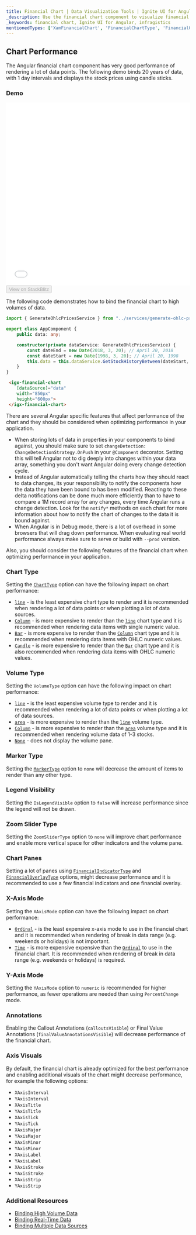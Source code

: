 ```yaml
---
title: Financial Chart | Data Visualization Tools | Ignite UI for Angular | Infragistics | Performance
_description: Use the financial chart component to visualize financial data using a simple API. View the demo, dependencies, usage and toolbar for more information.
_keywords: financial chart, Ignite UI for Angular, infragistics
mentionedTypes: ['XamFinancialChart', 'FinancialChartType', 'FinancialOverlayType', 'FinancialChartVolumeType', 'MarkerType', 'FinancialChartXAxisMode', 'FinancialChartZoomSliderType' ]
---
```


## Chart Performance

The Angular financial chart component has very good performance of rendering a lot of data points. The following demo binds 20 years of data, with 1 day intervals and displays the stock prices using candle sticks.

### Demo

<div class="sample-container loading" style="height: 500px">
    <iframe id="financial-chart-performance-iframe" src='{environment:dvDemosBaseUrl}/charts/financial-chart-performance' width="100%" height="100%" seamless frameBorder="0" onload="onSampleIframeContentLoaded(this);"></iframe>
</div>
<div>
    <button data-localize="stackblitz" disabled class="stackblitz-btn"   data-iframe-id="financial-chart-performance-iframe" data-demos-base-url="{environment:dvDemosBaseUrl}">View on StackBlitz
    </button>
</div>
<div class="divider--half"></div>

The following code demonstrates how to bind the financial chart to high volumes of data.

```ts
import { GenerateOhlcPricesService } from "../services/generate-ohlc-prices.service";

export class AppComponent {
    public data: any;

    constructor(private dataService: GenerateOhlcPricesService) {
        const dateEnd = new Date(2018, 3, 20); // April 20, 2018
        const dateStart = new Date(1998, 3, 20); // April 20, 1998
        this.data = this.dataService.GetStockHistoryBetween(dateStart, dateEnd);
    }
}
```

```html
 <igx-financial-chart
    [dataSource]="data"
    width="850px"
    height="600px">
 </igx-financial-chart>
```

There are several Angular specific features that affect performance of the chart and they should be considered when optimizing performance in your application.

-   When storing lots of data in properties in your components to bind against, you should make sure to set `changeDetection: ChangeDetectionStrategy.OnPush` in your `@Component` decorator. Setting this will tell Angular not to dig deeply into changes within your data array, something you don't want Angular doing every change detection cycle.
-   Instead of Angular automatically telling the charts how they should react to data changes, its your responsibility to notify the components how the data they have been bound to has been modified. Reacting to these delta notifications can be done much more efficiently than to have to compare a 1M record array for any changes, every time Angular runs a change detection. Look for the `notify*` methods on each chart for more information about how to notify the chart of changes to the data it is bound against.
-   When Angular is in Debug mode, there is a lot of overhead in some browsers that will drag down performance. When evaluating real world performance always make sure to serve or build with `--prod` version.

<!-- -->

Also, you should consider the following features of the financial chart when optimizing performance in your application.

### Chart Type

Setting the [`ChartType`]({environment:dvApiBaseUrl}/products/ignite-ui-angular/api/docs/typescript/latest/enums/charttype.html) option can have the following impact on chart performance:

-   [`line`]({environment:dvApiBaseUrl}/products/ignite-ui-angular/api/docs/typescript/latest/enums/charttype.html#line) - is the least expensive chart type to render and it is recommended when rendering a lot of data points or when plotting a lot of data sources.
-   [`Column`]({environment:dvApiBaseUrl}/products/ignite-ui-angular/api/docs/typescript/latest/enums/financialcharttype.html#column) - is more expensive to render than the [`line`]({environment:dvApiBaseUrl}/products/ignite-ui-angular/api/docs/typescript/latest/enums/charttype.html#line) chart type and it is recommended when rendering data items with single numeric value.
-   [`Bar`]({environment:dvApiBaseUrl}/products/ignite-ui-angular/api/docs/typescript/latest/enums/financialcharttype.html#bar) - is more expensive to render than the [`Column`]({environment:dvApiBaseUrl}/products/ignite-ui-angular/api/docs/typescript/latest/enums/financialcharttype.html#column) chart type and it is recommended when rendering data items with OHLC  numeric values.
-   [`Candle`]({environment:dvApiBaseUrl}/products/ignite-ui-angular/api/docs/typescript/latest/enums/financialcharttype.html#candle) - is more expensive to render than the [`Bar`]({environment:dvApiBaseUrl}/products/ignite-ui-angular/api/docs/typescript/latest/enums/financialcharttype.html#bar) chart type and it is also recommended when rendering data items with OHLC  numeric values.

### Volume Type

Setting the `VolumeType` option can have the following impact on chart performance:

-   [`line`]({environment:dvApiBaseUrl}/products/ignite-ui-angular/api/docs/typescript/latest/enums/charttype.html#line) - is the least expensive volume type to render and it is recommended when rendering a lot of data points or when plotting a lot of data sources.
-   [`area`]({environment:dvApiBaseUrl}/products/ignite-ui-angular/api/docs/typescript/latest/enums/charttype.html#area) - is more expensive to render than the [`line`]({environment:dvApiBaseUrl}/products/ignite-ui-angular/api/docs/typescript/latest/enums/charttype.html#line) volume type.
-   [`Column`]({environment:dvApiBaseUrl}/products/ignite-ui-angular/api/docs/typescript/latest/enums/financialcharttype.html#column) - is more expensive to render than the [`area`]({environment:dvApiBaseUrl}/products/ignite-ui-angular/api/docs/typescript/latest/enums/charttype.html#area) volume type and it is recommended when rendering volume data of 1-3 stocks.
-   [`None`]({environment:dvApiBaseUrl}/products/ignite-ui-angular/api/docs/typescript/latest/enums/financialchartvolumetype.html#none) - does not display the volume pane.

### Marker Type

Setting the [`MarkerType`]({environment:dvApiBaseUrl}/products/ignite-ui-angular/api/docs/typescript/latest/enums/markertype.html) option to `none` will decrease the amount of items to render than any other type.

### Legend Visibility

Setting the `IsLegendVisible` option to `false` will increase performance since the legend will not be drawn.

### Zoom Slider Type

Setting the `ZoomSliderType` option to `none` will improve chart performance and enable more vertical space for other indicators and the volume pane.

### Chart Panes

Setting a lot of panes using [`FinancialIndicatorType`]({environment:dvApiBaseUrl}/products/ignite-ui-angular/api/docs/typescript/latest/enums/financialindicatortype.html) and [`FinancialOverlayType`]({environment:dvApiBaseUrl}/products/ignite-ui-angular/api/docs/typescript/latest/enums/financialoverlaytype.html) options, might decrease performance and it is recommended to use a few financial indicators and one financial overlay.

### X-Axis Mode

Setting the `XAxisMode` option can have the following impact on chart performance:

-   [`Ordinal`]({environment:dvApiBaseUrl}/products/ignite-ui-angular/api/docs/typescript/latest/enums/financialchartxaxismode.html#ordinal) - is the least expensive x-axis mode to use in the financial chart and it is recommended when rendering of break in data range (e.g. weekends or holidays) is not important.
-   [`Time`]({environment:dvApiBaseUrl}/products/ignite-ui-angular/api/docs/typescript/latest/enums/financialchartxaxismode.html#time) - is more expensive expensive than the [`Ordinal`]({environment:dvApiBaseUrl}/products/ignite-ui-angular/api/docs/typescript/latest/enums/financialchartxaxismode.html#ordinal) to use in the financial chart. It is recommended when rendering of break in data range (e.g. weekends or holidays) is  required.

### Y-Axis Mode

Setting the `YAxisMode` option to `numeric` is recommended for higher performance, as fewer operations are needed than using `PercentChange` mode.

### Annotations

Enabling the Callout Annotations (`calloutsVisible`) or Final Value Annotations (`finalValueAnnotationsVisible`) will decrease performance of the financial chart.

### Axis Visuals

By default, the financial chart is already optimized for the best performance and enabling additional visuals of the chart might decrease performance, for example the following options:

-   `XAxisInterval`
-   `YAxisInterval`
-   `XAxisTitle`
-   `YAxisTitle`
-   `XAxisTick`
-   `YAxisTick`
-   `XAxisMajor`
-   `YAxisMajor`
-   `XAxisMinor`
-   `YAxisMinor`
-   `XAxisLabel`
-   `YAxisLabel`
-   `XAxisStroke`
-   `YAxisStroke`
-   `XAxisStrip`
-   `YAxisStrip`

<div class="divider--half"></div>

### Additional Resources

<div class="divider--half"></div>

-   [Binding High Volume Data](financial-chart-high-volume.md)
-   [Binding Real-Time Data](financial-chart-high-frequency.md)
-   [Binding Multiple Data Sources](financial-chart-multiple-data.md)
